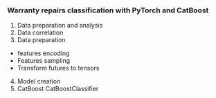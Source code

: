 ### Warranty repairs classification with PyTorch and CatBoost

1. Data preparation and analysis
2.  Data correlation
3.  Data preparation
- features encoding
- Features sampling
- Transform futures to tensors
4. Model creation
5. CatBoost CatBoostClassifier

